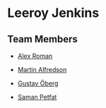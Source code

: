 # Leeroy Jenkins

## Team Members

- [Alex Roman](https://github.com/AlexRoman777)

- [Martin Alfredson](https://github.com/maal2202)

- [Gustav Öberg](https://github.com/gurraoberg)

- [Saman Petfat](https://github.com/samanpetfat)
